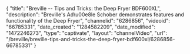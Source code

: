 {
    "title": "Breville -- Tips and Tricks: the Deep Fryer BDF600XL",
    "description": "Breville's Ad\u00e8le Schober demonstrates features and functionality of the Deep Fryer",
    "channelid": "6286856",
    "videoid": "66785331",
    "date_created": "1284582209",
    "date_modified": "1472246273",
    "type": "captivate",
    "layout": "channelVideo",
    "url": "\/breville\/breville-tips-and-tricks-the-deep-fryer-bdf600xl\/6286856-66785331"
}